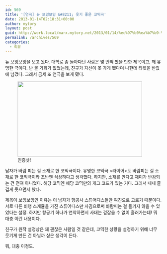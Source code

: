 ```yaml
---
id: 569
title: '[연극] 뉴 보잉보잉 &#8211; 웃기 좋은 코믹극'
date: 2013-01-14T02:18:31+00:00
author: mytory
layout: post
guid: http://work.local/marx.mytory.net/2013/01/14/%ec%97%b0%ea%b7%b9-%eb%89%b4-%eb%b3%b4%ec%9e%89%eb%b3%b4%ec%9e%89-%ec%9b%83%ea%b8%b0-%ec%a2%8b%ec%9d%80-%ec%bd%94%eb%af%b9%ea%b7%b9/
permalink: /archives/569
categories:
  - 리뷰
---
```

뉴 보잉보잉을 보고 왔다. 대학로 좀 돌아다닌 사람은 몇 번씩 봤을 만한 제목이고, 꽤 유명한 극이다. 난 볼 기회가 없었는데, 친구가 자신이 못 가게 됐다며 나한테 티켓을 반값에 넘겼다. 그래서 금세 또 연극을 보게 됐다.

<p style="text-align: center; clear: none; float: none;">
  <figure style="width: 400px" class="wp-caption aligncenter"><img src="http://work.local/marx.mytory.net/wp-content/uploads/1/cfile25.uf.203FB23F50F369D5312D48.jpg" width="400" height="242" filename="뉴보잉보잉 티켓.jpg" filemime="image/jpeg" /><figcaption class="wp-caption-text">인증샷!</figcaption></figure>
</p>

남자가 바람 피는 걸 소재로 한 코믹극이다. 유명한 코믹극 <라이어>도 바람피는 걸 소재로 한 코믹극이라 초반엔 식상하다고 생각했다. 하지만, 소재를 안다고 재미가 반감되는 건 전혀 아니었다. 해당 코믹엔 해당 코믹만의 개그 코드가 있는 거다. 그래서 내내 즐겁게 웃으면서 봤다.

제목이 보잉보잉인 이유는 이 남자가 항공사 스튜어디스들만 여친으로 고르기 때문이다. 서로 다른 비행 스케쥴을 가진 스튜어디스만 사귐으로써 바람피는 걸 들키지 않을 수 있었다는 설정. 하지만 항공기 하나가 연착하면서 사태는 걷잡을 수 없이 흘러가는데! 뭐 대충 이런 내용이다.

친구가 원작 설정상은 꽤 괜찮은 사람일 것 같은데, 코믹한 상황을 설정하기 위해 너무 웃기게 만든 건 아닐까 싶은 생각이 든다.

뭐, 대충 이정도.